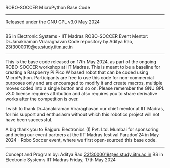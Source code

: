 ROBO-SOCCER MicroPython Base Code
************************
Released under the GNU GPL v3.0 May 2024
************************
BS in Electronic Systems - IIT Madras
ROBO-SOCCER Event
Mentor: Dr.Janakiraman Viraraghavan 
Code repository by Aditya Rao, 23f3000019@es.study.iitm.ac.in
************************

This is the base code released on 17th May 2024, as part of the ongoing ROBO-SOCCER workshop at IIT Madras. This is meant to be a baseline for creating a Raspberry Pi Pico W based robot that can be coded using MicroPython.
Participants are free to use this code for non-commercial purposes only and are encouraged to modify it and create macros, multiple moves coded into a single button and so on. Please remember the GNU GPL v3.0 license requires attribution and also requires you to share derivative works after the competition is over.

I wish to thank Dr.Janakiraman Viraraghavan our chief mentor at IIT Madras, for his support and enthusiasm without which this robotics project will not have been successful.

A big thank you to Rajguru Electronics (I) Pvt. Ltd. Mumbai for sponsoring and being our event partners at the IIT Madras festival Paradox'24 in May 2024 - Robo Soccer event, where we first open-sourced this base code.

************************
Concept and Program by: Aditya Rao 23f3000019@es.study.iitm.ac.in BS in Electronic Systems IIT Madras Friday, 17th May 2024
